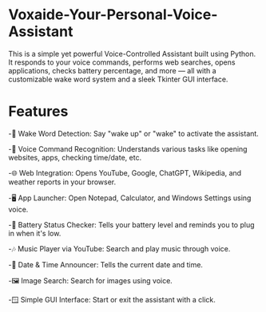 # Voxaide-Your-Personal-Voice-Assistant
This is a simple yet powerful Voice-Controlled Assistant built using Python. It responds to your voice commands, performs web searches, opens applications, checks battery percentage, and more — all with a customizable wake word system and a sleek Tkinter GUI interface.

# Features

-🎤 Wake Word Detection: Say "wake up" or "wake" to activate the assistant.

-🧠 Voice Command Recognition: Understands various tasks like opening websites, apps, checking time/date, etc.

-🌐 Web Integration: Opens YouTube, Google, ChatGPT, Wikipedia, and weather reports in your browser.

-🖥️ App Launcher: Open Notepad, Calculator, and Windows Settings using voice.

-🔋 Battery Status Checker: Tells your battery level and reminds you to plug in when it's low.

-🎶 Music Player via YouTube: Search and play music through voice.

-📅 Date & Time Announcer: Tells the current date and time.

-🖼️ Image Search: Search for images using voice.

-🪟 Simple GUI Interface: Start or exit the assistant with a click.

